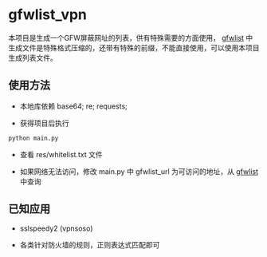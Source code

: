 # gfwlist_vpn

本项目是生成一个GFW屏蔽网址的列表，供有特殊需要的方面使用，
[gfwlist](https://github.com/gfwlist/gfwlist) 中生成文件是特殊格式压缩的，还带有特殊的前缀，不能直接使用，可以使用本项目生成列表文件。

## 使用方法

- 本地库依赖 base64; re; requests;

- 获得项目后执行

```python
python main.py
```

- 查看 res/whitelist.txt 文件

- 如果网络无法访问，修改 main.py 中 gfwlist_url 为可访问的地址，从
[gfwlist](https://github.com/gfwlist/gfwlist) 中查询

## 已知应用

- sslspeedy2 (vpnsoso)

- 各类针对防火墙的规则，正则表达式匹配即可